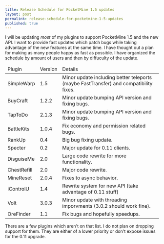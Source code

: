 ```yaml
---
title: Release Schedule for PocketMine 1.5 updates
layout: post
permalink: release-schedule-for-pocketmine-1-5-updates
published: true
---
```

I will be updating *most* of my plugins to support PocketMine 1.5 and the new API. I want to provide fast updates which patch bugs while taking advantage of the new features at the same time. I have thought out a plan for making as many people happy as fast as possible. I have organized the schedule by amount of users and then by diffuculty of the update.

<table class="table"><thead><tr><td>Plugin</td><td>Version</td><td>Details</td></tr></thead><tbody><tr><td>SimpleWarp</td><td>1.5</td><td>Minor update including better teleports (maybe FastTransfer) and compatibility fixes.</td></tr><tr><td>BuyCraft</td><td>1.2.2</td><td>Minor update bumping API version and fixing bugs.</td></tr><tr><td>TapToDo</td><td>2.1.3</td><td>Minor update bumping API version and fixing bugs.</td></tr><tr><td>BattleKits</td><td>1.0.4</td><td>Fix economy and permission related bugs.</td></tr><tr><td>RankUp</td><td>0.4</td><td>Big bug fixing update.</td></tr><tr><td>Specter</td><td>0.2</td><td>Major update for 0.11 clients.</td></tr><tr><tr><td>DisguiseMe</td><td>2.0</td><td>Large code rewrite for more functionality.</td></tr><td>ChestRefill</td><td>2.0</td><td>Major code rewrite.</td></tr><tr><td>MineReset</td><td>2.0.4</td><td>Fixes to async behavior.</td></tr><tr><td>iControlU</td><td>1.4</td><td>Rewrite system for new API (take advantage of 0.11 stuff)</td></tr><tr><td>Volt</td><td>3.0.3</td><td>Minor update with threading imporvments (3.0.2 should work fine).</td></tr><tr><td>OreFinder</td><td>1.1</td><td>Fix bugs and hopefully speedups.</td></tr></tbody></table>

There are a few plugins which aren't on that list. I do not plan on dropping support for them. They are either of a lower priority or don't expose issues for the 0.11 upgrade. 
